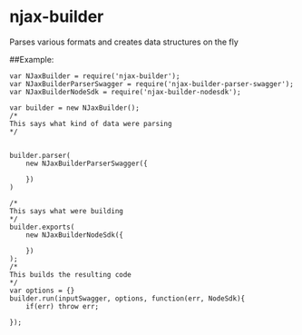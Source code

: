 # njax-builder
Parses various formats and creates data structures on the fly


##Example:
```
var NJaxBuilder = require('njax-builder');
var NJaxBuilderParserSwagger = require('njax-builder-parser-swagger');
var NJaxBuilderNodeSdk = require('njax-builder-nodesdk');

var builder = new NJaxBuilder();
/*
This says what kind of data were parsing
*/


builder.parser(
    new NJaxBuilderParserSwagger({

    })
)

/*
This says what were building
*/
builder.exports(
    new NJaxBuilderNodeSdk({

    })
);
/*
This builds the resulting code
*/
var options = {}
builder.run(inputSwagger, options, function(err, NodeSdk){
    if(err) throw err;

});
```
